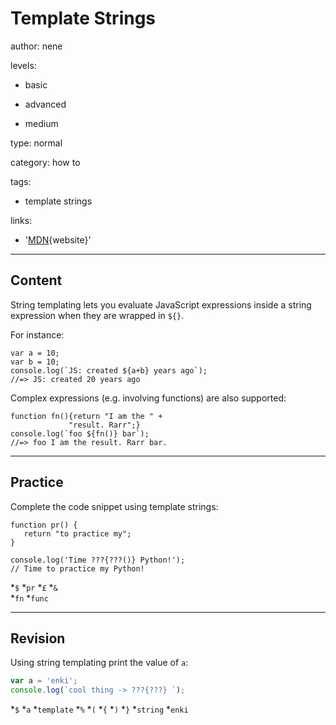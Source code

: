 # Template Strings
author: nene

levels:

  - basic

  - advanced

  - medium

type: normal

category: how to

tags:

  - template strings

links:

  - '[MDN](https://developer.mozilla.org/en/docs/Web/JavaScript/Reference/template_strings){website}'

---
## Content

String templating lets you evaluate JavaScript expressions inside a string expression when they are wrapped in `${}`.


For instance:

```
var a = 10; 
var b = 10;
console.log(`JS: created ${a+b} years ago`);
//=> JS: created 20 years ago
```

Complex expressions (e.g. involving functions) are also supported:

```
function fn(){return "I am the " + 
             "result. Rarr";}
console.log(`foo ${fn()} bar`);
//=> foo I am the result. Rarr bar.
```

---
## Practice

Complete the code snippet using template strings:

```
function pr() {
   return "to practice my";
} 

console.log('Time ???{???()} Python!'); 
// Time to practice my Python!
```
*`$` 
*`pr` 
*`£` 
*`&`  
*`fn` 
*`func`

---
## Revision

Using string templating print the value of `a`:
```javascript
var a = 'enki';
console.log(`cool thing -> ???{???} `);
```

*`$`
*`a`
*`template`
*`%`
*`(`
*`{`
*`)`
*`}`
*`string`
*`enki`
